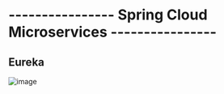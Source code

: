 # ---------------- Spring Cloud Microservices ----------------
## Eureka
![image](https://user-images.githubusercontent.com/62290643/199278862-a4d5ebf6-dd3f-4fc1-8bc4-6a5213e14cdf.png)
